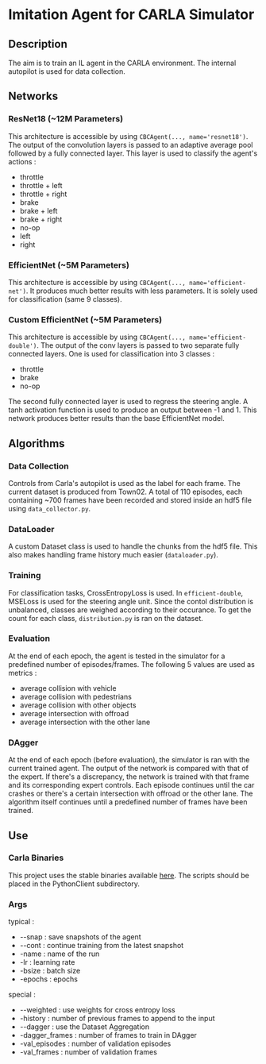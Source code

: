 # Imitation Agent for CARLA Simulator

## Description
The aim is to train an IL agent in the CARLA environment. The internal autopilot is used for data collection.

## Networks
### ResNet18 (~12M Parameters)
This architecture is accessible by using `CBCAgent(..., name='resnet18')`. The output of the convolution layers is passed to an adaptive average pool followed by a fully connected layer. This layer is used to classify the agent's actions :
+ throttle
+ throttle + left
+ throttle + right
+ brake
+ brake + left
+ brake + right
+ no-op
+ left
+ right

### EfficientNet (~5M Parameters)
This architecture is accessible by using `CBCAgent(..., name='efficient-net')`. It produces much better results with less parameters. It is solely used for classification (same 9 classes).

### Custom EfficientNet (~5M Parameters)
This architecture is accessible by using `CBCAgent(..., name='efficient-double')`. The output of the conv layers is passed to two separate fully connected layers. One is used for classification into 3 classes :
+ throttle
+ brake
+ no-op

The second fully connected layer is used to regress the steering angle. A tanh activation function is used to produce an output between -1 and 1. This network produces better results than the base EfficientNet model.

## Algorithms

### Data Collection
Controls from Carla's autopilot is used as the label for each frame. The current dataset is produced from Town02. A total of 110 episodes, each containing ~700 frames have been recorded and stored inside an hdf5 file using `data_collector.py`.

### DataLoader
A custom Dataset class is used to handle the chunks from the hdf5 file. This also makes handling frame history much easier (`dataloader.py`).

### Training
For classification tasks, CrossEntropyLoss is used. In `efficient-double`, MSELoss is used for the steering angle unit. Since the contol distribution is unbalanced, classes are weighed according to their occurance. To get the count for each class, `distribution.py` is ran on the dataset.

### Evaluation
At the end of each epoch, the agent is tested in the simulator for a predefined number of episodes/frames. The following 5 values are used as metrics :
+ average collision with vehicle
+ average collision with pedestrians
+ average collision with other objects
+ average intersection with offroad
+ average intersection with the other lane

### DAgger
At the end of each epoch (before evaluation), the simulator is ran with the current trained agent. The output of the network is compared with that of the expert. If there's a discrepancy, the network is trained with that frame and its corresponding expert controls. Each episode continues until the car crashes or there's a certain intersection with offroad or the other lane. The algorithm itself continues until a predefined number of frames have been trained. 

## Use

### Carla Binaries
This project uses the stable binaries available [here](https://github.com/carla-simulator/carla/releases/tag/0.8.2). The scripts should be placed in the PythonClient subdirectory.

### Args
typical :
+ --snap : save snapshots of the agent
+ --cont : continue training from the latest snapshot
+ -name : name of the run
+ -lr : learning rate
+ -bsize : batch size
+ -epochs : epochs

special :
+ --weighted : use weights for cross entropy loss
+ -history : number of previous frames to append to the input
+ --dagger : use the Dataset Aggregation
+ -dagger_frames : number of frames to train in DAgger
+ -val_episodes : number of validation episodes
+ -val_frames : number of validation frames